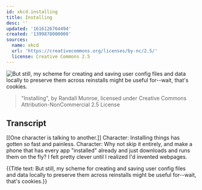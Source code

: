 ```yaml
---
id: xkcd.installing
title: Installing
desc: ''
updated: '1616126764494'
created: '1399878000000'
sources:
  name: xkcd
  url: 'https://creativecommons.org/licenses/by-nc/2.5/'
  license: Creative Commons 2.5
---
```

![But still, my scheme for creating and saving user config files and data locally to preserve them across reinstalls might be useful for--wait, that's cookies.](https://imgs.xkcd.com/comics/installing.png)
> "Installing", by Randall Munroe, licensed under Creative Commons Attribution-NonCommercial 2.5 License

## Transcript
[[One character is talking to another.]]
Character: Installing things has gotten so fast and painless.
Character: Why not skip it entirely, and make a phone that has every app "installed" already and just downloads and runs them on the fly?
I felt pretty clever until I realized I'd invented webpages.

{{Title text: But still, my scheme for creating and saving user config files and data locally to preserve them across reinstalls might be useful for--wait, that's cookies.}}
